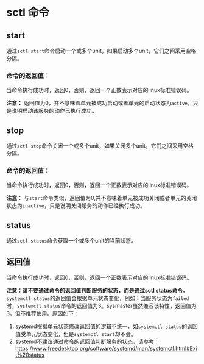 # sctl 命令

## start

通过`sctl start`命令启动一个或多个unit，如果启动多个unit，它们之间采用空格分隔。

### 命令的返回值：

当命令执行成功时，返回0，否则，返回一个正数表示对应的linux标准错误码。

**注意：** 返回值为0，并不意味着单元被成功启动或者单元的启动状态为`active`，只是说明启动该服务的动作已执行成功。

## stop

通过`sctl stop`命令关闭一个或多个unit，如果关闭多个unit，它们之间采用空格分隔。

### 命令的返回值：

当命令执行成功时，返回0，否则，返回一个正数表示对应的linux标准错误码。

**注意：** 与`start`命令类似，返回值为0,并不意味着单元被成功关闭或者单元的关闭状态为`inactive`，只是说明关闭服务的动作已经执行成功。

## status

通过`sctl status`命令获取一个或多个unit的当前状态。

## 返回值

当命令执行成功时，返回0，否则，返回一个正数表示对应的linux标准错误码。

**注意：请不要通过命令的返回值判断服务的状态，而是通过sctl status命令。** `systemctl status`的返回值会根据单元状态变化，例如：当服务状态为`failed`时，`systemctl status`命令的返回值为3。sysmaster虽然兼容该特性，返回值为3，但不推荐使用。原因如下：

1. systemd根据单元状态修改返回值的逻辑不统一，如`systemctl status`的返回值受单元状态变化，但是`systemctl start`却不会。
2. systemd不建议通过命令的返回值判断服务的状态，请参考：<https://www.freedesktop.org/software/systemd/man/systemctl.html#Exit%20status>
